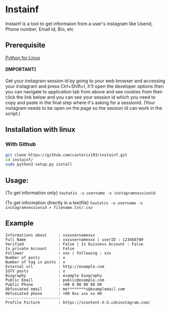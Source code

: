 # Instainf

Instainf is a tool to get informaion from a user's instagram like Userid, Phone number, Email id, Bio, etc


## Prerequisite
[Python for Linux](https://www.geeksforgeeks.org/how-to-install-python-on-linux/)

#### [IMPORTANT] 
Get your instagram session id by going to your web browser and accessing your instagram and press Ctrl+Shift+I, it'll open the developer options then you can navigate to application tab from above and see cookies from their click the link below and you can see your session id which you need to copy and paste in the final step where it's asking for a sessionid. (Your instagram needs to be open on the page so the session id can work in the script.)

## Installation with linux
### With Github
```bash
git clone https://github.com/casterix193/instainf.git
cd instainf/
sudo python3 setup.py install
```

## Usage:
(To get information only) ``` toutatis -u username -s instagramsessionid ```

(To get information directly in a textfile) ``` toutatis -u username -s instagramsessionid > filename.txt/.csv ```

## Example
```
Informations about     : xxxusernamexxx
Full Name              : xxxusernamesxx | userID : 123456789
Verified               : False | Is buisness Account : False
Is private Account     : False
Follower               : xxx | Following : xxx
Number of posts        : x
Number of tag in posts : x
External url           : http://example.com
IGTV posts             : x
Biography              : example biography
Public Email           : public@example.com
Public Phone           : +00 0 00 00 00 00
Obfuscated email       : me********s@examplemail.com
Obfuscated phone       : +00 0xx xxx xx 00
------------------------
Profile Picture        : https://scontent-X-X.cdninstagram.com/
```
